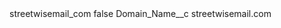 <?xml version="1.0" encoding="UTF-8"?>
<CustomMetadata xmlns="http://soap.sforce.com/2006/04/metadata" xmlns:xsi="http://www.w3.org/2001/XMLSchema-instance" xmlns:xsd="http://www.w3.org/2001/XMLSchema">
    <label>streetwisemail_com</label>
    <protected>false</protected>
    <values>
        <field>Domain_Name__c</field>
        <value xsi:type="xsd:string">streetwisemail.com</value>
    </values>
</CustomMetadata>

